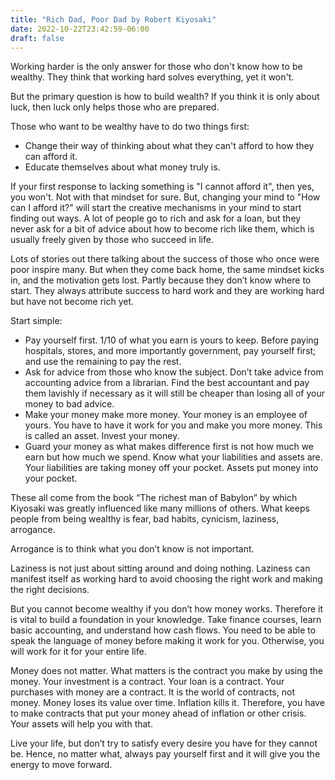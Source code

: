 ```yaml
---
title: "Rich Dad, Poor Dad by Robert Kiyosaki"
date: 2022-10-22T23:42:59-06:00
draft: false
---
```


Working harder is the only answer for those who don't know how to be wealthy. They think that working hard solves everything, yet it won't.

But the primary question is how to build wealth? If you think it is only about luck, then luck only helps those who are prepared.

Those who want to be wealthy have to do two things first:
- Change their way of thinking about what they can't afford to how they can afford it.
- Educate themselves about what money truly is.

If your first response to lacking something is "I cannot afford it", then yes, you won't. Not with that mindset for sure. But, changing your mind to "How can I afford it?" will start the creative mechanisms in your mind to start finding out ways. A lot of people go to rich and ask for a loan, but they never ask for a bit of advice about how to become rich like them, which is usually freely given by those who succeed in life.

Lots of stories out there talking about the success of those who once were poor inspire many. But when they come back home, the same mindset kicks in, and the motivation gets lost. Partly because they don’t know where to start. They always attribute success to hard work and they are working hard but have not become rich yet.

Start simple:
- Pay yourself first. 1/10 of what you earn is yours to keep. Before paying hospitals, stores, and more importantly government, pay yourself first; and use the remaining to pay the rest.
- Ask for advice from those who know the subject. Don’t take advice from accounting advice from a librarian. Find the best accountant and pay them lavishly if necessary as it will still be cheaper than losing all of your money to bad advice.
- Make your money make more money. Your money is an employee of yours. You have to have it work for you and make you more money. This is called an asset. Invest your money.
- Guard your money as what makes difference first is not how much we earn but how much we spend. Know what your liabilities and assets are. Your liabilities are taking money off your pocket. Assets put money into your pocket.

These all come from the book “The richest man of Babylon” by which Kiyosaki was greatly influenced like many millions of others.
What keeps people from being wealthy is fear, bad habits, cynicism, laziness, arrogance.

Arrogance is to think what you don’t know is not important.

Laziness is not just about sitting around and doing nothing. Laziness can manifest itself as working hard to avoid choosing the right work and making the right decisions. 

But you cannot become wealthy if you don’t how money works. Therefore it is vital to build a foundation in your knowledge. 
Take finance courses, learn basic accounting, and understand how cash flows. You need to be able to speak the language of money before making it work for you. Otherwise, you will work for it for your entire life. 

Money does not matter. What matters is the contract you make by using the money. Your investment is a contract. Your loan is a contract. Your purchases with money are a contract. It is the world of contracts, not money. Money loses its value over time. Inflation kills it. Therefore, you have to make contracts that put your money ahead of inflation or other crisis. Your assets will help you with that.

Live your life, but don’t try to satisfy every desire you have for they cannot be. Hence, no matter what, always pay yourself first and it will give you the energy to move forward. 